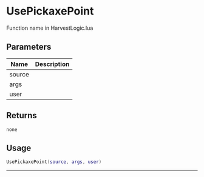# UsePickaxePoint

Function name in HarvestLogic.lua

## Parameters

| Name   | Description |
| ------ | ----------- |
| source |             |
| args   |             |
| user   |             |

## Returns

`none`

## Usage

```lua
UsePickaxePoint(source, args, user)
```

---
